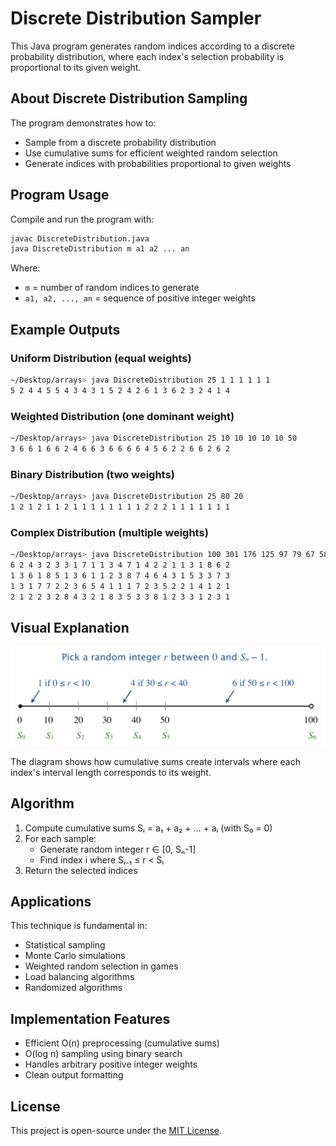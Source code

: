 # Discrete Distribution Sampler

This Java program generates random indices according to a discrete probability distribution, where each index's selection probability is proportional to its given weight.

## About Discrete Distribution Sampling

The program demonstrates how to:
- Sample from a discrete probability distribution
- Use cumulative sums for efficient weighted random selection
- Generate indices with probabilities proportional to given weights

## Program Usage

Compile and run the program with:
```bash
javac DiscreteDistribution.java
java DiscreteDistribution m a1 a2 ... an
```

Where:
- `m` = number of random indices to generate
- `a1, a2, ..., an` = sequence of positive integer weights

## Example Outputs

### Uniform Distribution (equal weights)
```bash
~/Desktop/arrays> java DiscreteDistribution 25 1 1 1 1 1 1
5 2 4 4 5 5 4 3 4 3 1 5 2 4 2 6 1 3 6 2 3 2 4 1 4
```

### Weighted Distribution (one dominant weight)
```bash
~/Desktop/arrays> java DiscreteDistribution 25 10 10 10 10 10 50
3 6 6 1 6 6 2 4 6 6 3 6 6 6 6 4 5 6 2 2 6 6 2 6 2
```

### Binary Distribution (two weights)
```bash
~/Desktop/arrays> java DiscreteDistribution 25 80 20
1 2 1 2 1 1 2 1 1 1 1 1 1 1 1 2 2 2 1 1 1 1 1 1 1
```

### Complex Distribution (multiple weights)
```bash
~/Desktop/arrays> java DiscreteDistribution 100 301 176 125 97 79 67 58 51 46
6 2 4 3 2 3 3 1 7 1 1 3 4 7 1 4 2 2 1 1 3 1 8 6 2 
1 3 6 1 8 5 1 3 6 1 1 2 3 8 7 4 6 4 3 1 5 3 3 7 3 
1 3 1 7 7 2 2 3 6 5 4 1 1 1 7 2 3 5 2 2 1 4 1 2 1 
2 1 2 2 3 2 8 4 3 2 1 8 3 5 3 3 8 1 2 3 3 1 2 3 1
```

## Visual Explanation

![Discrete Distribution Sampling](discrete-distribution.png)

The diagram shows how cumulative sums create intervals where each index's interval length corresponds to its weight.

## Algorithm

1. Compute cumulative sums Sᵢ = a₁ + a₂ + ... + aᵢ (with S₀ = 0)
2. For each sample:
   - Generate random integer r ∈ [0, Sₙ-1]
   - Find index i where Sᵢ₋₁ ≤ r < Sᵢ
3. Return the selected indices

## Applications

This technique is fundamental in:
- Statistical sampling
- Monte Carlo simulations
- Weighted random selection in games
- Load balancing algorithms
- Randomized algorithms

## Implementation Features

- Efficient O(n) preprocessing (cumulative sums)
- O(log n) sampling using binary search
- Handles arbitrary positive integer weights
- Clean output formatting

## License

This project is open-source under the [MIT License](LICENSE).
